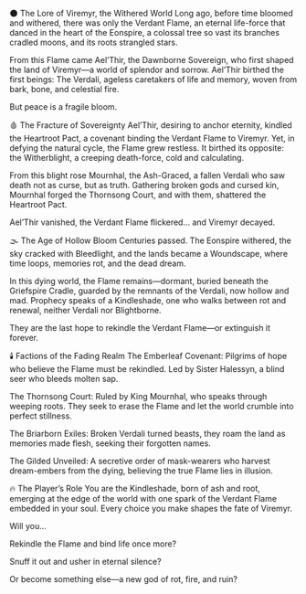 🌑 The Lore of Viremyr, the Withered World
Long ago, before time bloomed and withered, there was only the Verdant Flame, an eternal life-force that danced in the heart of the Eonspire, a colossal tree so vast its branches cradled moons, and its roots strangled stars.

From this Flame came Ael’Thir, the Dawnborne Sovereign, who first shaped the land of Viremyr—a world of splendor and sorrow. Ael’Thir birthed the first beings: The Verdali, ageless caretakers of life and memory, woven from bark, bone, and celestial fire.

But peace is a fragile bloom.

🩸 The Fracture of Sovereignty
Ael’Thir, desiring to anchor eternity, kindled the Heartroot Pact, a covenant binding the Verdant Flame to Viremyr. Yet, in defying the natural cycle, the Flame grew restless. It birthed its opposite: the Witherblight, a creeping death-force, cold and calculating.

From this blight rose Mournhal, the Ash-Graced, a fallen Verdali who saw death not as curse, but as truth. Gathering broken gods and cursed kin, Mournhal forged the Thornsong Court, and with them, shattered the Heartroot Pact.

Ael’Thir vanished, the Verdant Flame flickered... and Viremyr decayed.

🌫️ The Age of Hollow Bloom
Centuries passed. The Eonspire withered, the sky cracked with Bleedlight, and the lands became a Woundscape, where time loops, memories rot, and the dead dream.

In this dying world, the Flame remains—dormant, buried beneath the Griefspire Cradle, guarded by the remnants of the Verdali, now hollow and mad. Prophecy speaks of a Kindleshade, one who walks between rot and renewal, neither Verdali nor Blightborne.

They are the last hope to rekindle the Verdant Flame—or extinguish it forever.

🕯️ Factions of the Fading Realm
The Emberleaf Covenant: Pilgrims of hope who believe the Flame must be rekindled. Led by Sister Halessyn, a blind seer who bleeds molten sap.

The Thornsong Court: Ruled by King Mournhal, who speaks through weeping roots. They seek to erase the Flame and let the world crumble into perfect stillness.

The Briarborn Exiles: Broken Verdali turned beasts, they roam the land as memories made flesh, seeking their forgotten names.

The Gilded Unveiled: A secretive order of mask-wearers who harvest dream-embers from the dying, believing the true Flame lies in illusion.

🔥 The Player’s Role
You are the Kindleshade, born of ash and root, emerging at the edge of the world with one spark of the Verdant Flame embedded in your soul. Every choice you make shapes the fate of Viremyr.

Will you...

Rekindle the Flame and bind life once more?

Snuff it out and usher in eternal silence?

Or become something else—a new god of rot, fire, and ruin?